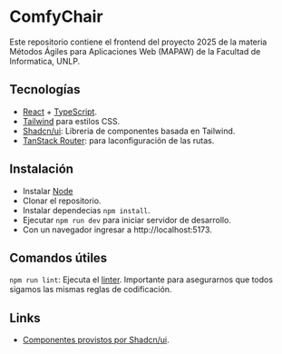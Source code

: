 # ComfyChair

Este repositorio contiene el frontend del proyecto 2025 de la materia Métodos Ágiles para Aplicaciones Web (MAPAW) de la Facultad de Informatica, UNLP.

## Tecnologías
- [React](https://react.dev/) + [TypeScript](https://www.typescriptlang.org/).
- [Tailwind](https://tailwindcss.com/) para estilos CSS.
- [Shadcn/ui](https://ui.shadcn.com/): Libreria de componentes basada en Tailwind.
- [TanStack Router](https://tanstack.com/router/): para laconfiguración de las rutas.

## Instalación
- Instalar [Node](https://nodejs.org/)
- Clonar el repositorio.
- Instalar dependecias `npm install`.
- Ejecutar `npm run dev` para iniciar servidor de desarrollo.
- Con un navegador ingresar a http://localhost:5173.

## Comandos útiles
`npm run lint`: Ejecuta el [linter](https://eslint.org/). Importante para asegurarnos que todos sigamos las mismas reglas de codificación.

## Links
- [Componentes provistos por Shadcn/ui](https://ui.shadcn.com/docs/components).